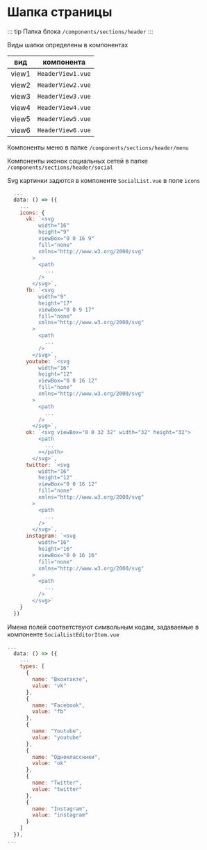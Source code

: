 # Шапка страницы [](https://proofs.app.tian-lp.ru/header/)

::: tip Папка блока
`/components/sections/header`
:::

Виды шапки определены в компонентах

| вид   | компонента        |
| ----- | ----------------- |
| view1 | `HeaderView1.vue` |
| view2 | `HeaderView2.vue` |
| view3 | `HeaderView3.vue` |
| view4 | `HeaderView4.vue` |
| view5 | `HeaderView5.vue` |
| view6 | `HeaderView6.vue` |

Компоненты меню в папке `/components/sections/header/menu`

Компоненты иконок социальных сетей в папке `/components/sections/header/social`

Svg картинки задются в компоненте `SocialList.vue` в поле `icons`

```js
  ...
  data: () => ({
    ...
    icons: {
      vk: `<svg
          width="16"
          height="9"
          viewBox="0 0 16 9"
          fill="none"
          xmlns="http://www.w3.org/2000/svg"
        >
          <path
            ...
          />
        </svg>`,
      fb: `<svg
          width="9"
          height="17"
          viewBox="0 0 9 17"
          fill="none"
          xmlns="http://www.w3.org/2000/svg"
        >
          <path
            ...
          />
        </svg>`,
      youtube: `<svg
          width="16"
          height="12"
          viewBox="0 0 16 12"
          fill="none"
          xmlns="http://www.w3.org/2000/svg"
        >
          <path
            ...
          />
        </svg>`,
      ok: `<svg viewBox="0 0 32 32" width="32" height="32">
          <path
            ...
          ></path>
        </svg>`,
      twitter: `<svg
          width="16"
          height="12"
          viewBox="0 0 16 12"
          fill="none"
          xmlns="http://www.w3.org/2000/svg"
        >
          <path
            ...
          />
        </svg>`,
      instagram: `<svg
          width="16"
          height="16"
          viewBox="0 0 16 16"
          fill="none"
          xmlns="http://www.w3.org/2000/svg"
        >
          <path
            ...
          />
        </svg>`
    }
  })
```

Имена полей соответствуют символьным кодам, задаваемые в компоненте `SocialListEditorItem.vue`

```js
...
  data: () => ({
    ...
    types: [
      {
        name: "Вконтакте",
        value: "vk"
      },
      {
        name: "Facebook",
        value: "fb"
      },
      {
        name: "Youtube",
        value: "youtube"
      },
      {
        name: "Одноклассники",
        value: "ok"
      },
      {
        name: "Twitter",
        value: "twitter"
      },
      {
        name: "Instagram",
        value: "instagram"
      }
    ]
  }),
...
```
